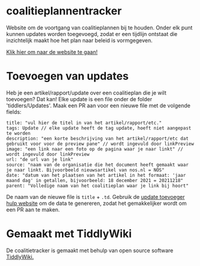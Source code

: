 # coalitieplannentracker

Website om de voortgang van coalitieplannen bij te houden. Onder elk punt kunnen updates worden toegevoegd, zodat er een tijdlijn ontstaat die inzichtelijk maakt hoe het plan naar beleid is vormgegeven.

[Klik hier om naar de website te gaan!](https://odinjorna.github.io/coalitieplannentracker/)

# Toevoegen van updates

Heb je een artikel/rapport/update over een coalitieplan die je wilt toevoegen? Dat kan! Elke update is een file onder de folder 'tiddlers/Updates'. Maak een PR aan voor een nieuwe file met de volgende fields:

```
title: "vul hier de titel in van het artikel/rapport/etc."
tags: Update // elke update heeft de tag update, hoeft niet aangepast te worden
description: "een korte beschrijving van het artikel/rapport/etc dat gebruikt voor voor de preview pane" // wordt ingevuld door linkPreview 
image: "een link naar een foto op de pagina waar je naar linkt" // wordt ingevuld door linkPreview
url: "de url van je link" 
source: "naam van de organisatie die het document heeft gemaakt waar je naar linkt. Bijvoorbeeld nieuwsartikel van nos.nl = NOS"
date: "datum van het plaatsen van het artikel in het formaat: 'jaar maand dag' in getallen, bijvoorbeeld: 18 december 2021 = 20211218"
parent: "Volledige naam van het coalitieplan waar je link bij hoort"
```

De naam van de nieuwe file is `title` + `.td`.
Gebruik de [update toevoeger hulp website](https://odinjorna.github.io/update-toevoeger/) om de data te genereren, zodat het gemakkelijker wordt om een PR aan te maken.

# Gemaakt met TiddlyWiki

De coalitietracker is gemaakt met behulp van open source software [TiddlyWiki.](tiddlywiki.com)
